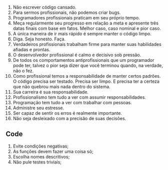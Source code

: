 1. Não escrever código cansado.
2. Para sermos profissionais, não podemos criar bugs.
3. Programadores profissionais praticam em seu próprio tempo.
4. Meça regularmente seu progresso em relação a meta e apresente três datas finais com base em fatos.
Melhor caso, caso nominal e pior caso. 
5. A única maneira de ir mais rápido é sempre manter o código limpo.
6. Diga. Seja honesto. Faça.
7. Verdadeiros profissionais trabalham firme para manter suas habilidades afiadas e prontas.
8. O desenvolvedor profissional é calmo e decisivo sob pressão.
9. De todos os comportamentos antiprofissionais que um programador pode ter, talvez o pior seja dizer que você terminou quando, na verdade, não o fez.
10. Como profissional temos a responsabilidade de manter certos padrões. O código precisa ser testado. Precisa ser limpo. E precisa ter a certeza que não quebrou mais nada dentro do sistema.
11. Sua carreira é sua responsabilidade.
12. Profissionalismo tem tudo a ver com assumir responsabilidades.
13. Programação tem tudo a ver com trabalhar com pessoas.
14. Administre seu estresse.
15. Ser capaz de sentir os erros é realmente importante.
16. Não seja desleixado com a precisão de suas decisões.


## Code

1. Evite condições negativas;
2. As funções devem fazer uma coisa só;
3. Escolha nomes descritivos;
4. Não pule testes triviais;